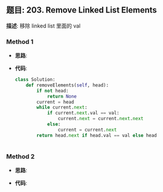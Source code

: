 ## 题目:  203. Remove Linked List Elements

**描述**:  移除 linked list 里面的 val

### Method 1

- **思路**: 

  

- **代码**:

  ```python
  class Solution:
      def removeElements(self, head):
          if not head:
              return None
          current = head
          while current.next:
              if current.next.val == val:
                  current.next = current.next.next
              else:
                  current = current.next
          return head.next if head.val == val else head
      
  ```

  

### Method 2

- **思路**:

  

- **代码**:

  ```python 
  
  ```

  

